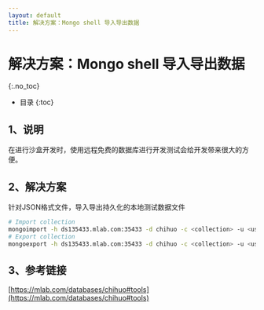 ```yaml
---
layout: default
title: 解决方案：Mongo shell 导入导出数据
---
```


# 解决方案：Mongo shell 导入导出数据
{:.no_toc}

* 目录
{:toc}

## 1、说明

在进行沙盒开发时，使用远程免费的数据库进行开发测试会给开发带来很大的方便。

## 2、解决方案
针对JSON格式文件，导入导出持久化的本地测试数据文件

```bash
# Import collection
mongoimport -h ds135433.mlab.com:35433 -d chihuo -c <collection> -u <user> -p <password> --file <input file>
# Export collection
mongoexport -h ds135433.mlab.com:35433 -d chihuo -c <collection> -u <user> -p <password> -o <output file>
```

## 3、参考链接
[https://mlab.com/databases/chihuo#tools](https://mlab.com/databases/chihuo#tools)
